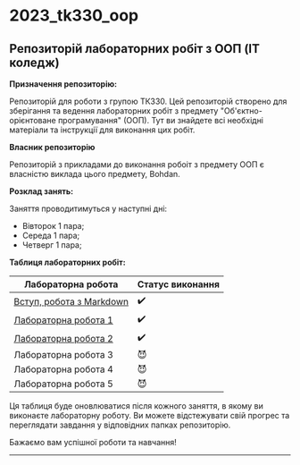 # 2023_tk330_oop
## Репозиторій лабораторних робіт з ООП (IT коледж)
**Призначення репозиторію:**

Репозиторій для роботи з групою ТК330. Цей репозиторій створено для зберігання та ведення лабораторних робіт з предмету "Об'єктно-орієнтоване програмування" (ООП). Тут ви знайдете всі необхідні матеріали та інструкції для виконання цих робіт.

**Власник репозиторію**

Репозиторій з прикладами до виконання робоіт з предмету ООП є власністю виклада цього предмету, Bohdan.

**Розклад занять:**

Заняття проводитимуться у наступні дні:
- Вівторок 1 пара;
- Середа 1 пара;
- Четверг 1 пара;

**Таблиця лабораторних робіт:**

| Лабораторна робота | Статус виконання |
|-------------------------------------------|---------------|
| [Вступ, робота з Markdown](init/README.md)|:heavy_check_mark:|
| [Лабораторна робота 1](01_lab/README.md)  |:heavy_check_mark:|
| [Лабораторна робота 2](2_lab/README.md)   |:heavy_check_mark:|
| Лабораторна робота 3                      |:smiling_imp:|
| Лабораторна робота 4                      |:smiling_imp:|
| Лабораторна робота 5                      |:smiling_imp:|

Ця таблиця буде оновлюватися після кожного заняття, в якому ви виконаєте лабораторну роботу. Ви можете відстежувати свій прогрес та переглядати завдання у відповідних папках репозиторію.

Бажаємо вам успішної роботи та навчання!

---